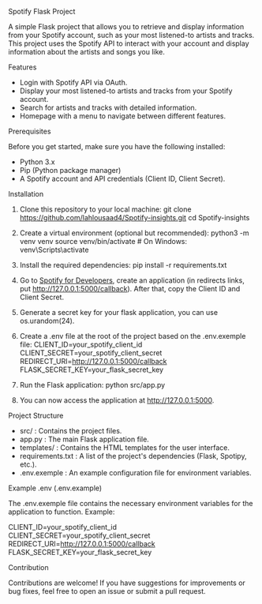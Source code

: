 Spotify Flask Project

A simple Flask project that allows you to retrieve and display information from your Spotify account, such as your most listened-to artists and tracks. This project uses the Spotify API to interact with your account and display information about the artists and songs you like.

Features

- Login with Spotify API via OAuth.
- Display your most listened-to artists and tracks from your Spotify account.
- Search for artists and tracks with detailed information.
- Homepage with a menu to navigate between different features.

Prerequisites

Before you get started, make sure you have the following installed:

- Python 3.x
- Pip (Python package manager)
- A Spotify account and API credentials (Client ID, Client Secret).

Installation

1. Clone this repository to your local machine:
   git clone https://github.com/lahlousaad4/Spotify-insights.git
   cd Spotify-insights

2. Create a virtual environment (optional but recommended):
   python3 -m venv venv
   source venv/bin/activate   # On Windows: venv\Scripts\activate

3. Install the required dependencies:
   pip install -r requirements.txt

4. Go to [Spotify for Developers](https://developer.spotify.com), create an application (in redirects links, put http://127.0.0.1:5000/callback). After that, copy the Client ID and Client Secret.

5. Generate a secret key for your flask application, you can use os.urandom(24).

6. Create a .env file at the root of the project based on the .env.exemple file:
   CLIENT_ID=your_spotify_client_id
   CLIENT_SECRET=your_spotify_client_secret
   REDIRECT_URI=http://127.0.0.1:5000/callback
   FLASK_SECRET_KEY=your_flask_secret_key

7. Run the Flask application:
   python src/app.py

8. You can now access the application at http://127.0.0.1:5000.

Project Structure

- src/ : Contains the project files.
- app.py : The main Flask application file.
- templates/ : Contains the HTML templates for the user interface.
- requirements.txt : A list of the project's dependencies (Flask, Spotipy, etc.).
- .env.exemple : An example configuration file for environment variables.

Example .env (.env.example)

The .env.exemple file contains the necessary environment variables for the application to function. Example:

CLIENT_ID=your_spotify_client_id
CLIENT_SECRET=your_spotify_client_secret
REDIRECT_URI=http://127.0.0.1:5000/callback
FLASK_SECRET_KEY=your_flask_secret_key

Contribution

Contributions are welcome! If you have suggestions for improvements or bug fixes, feel free to open an issue or submit a pull request.
